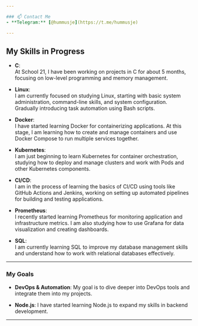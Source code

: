 ```yaml
---

### 📫 Contact Me
- **Telegram:** [@hummusje](https://t.me/hummusje)

---
```


## My Skills in Progress

- **C**:  
  At School 21, I have been working on projects in C for about 5 months, focusing on low-level programming and memory management.

- **Linux**:  
  I am currently focused on studying Linux, starting with basic system administration, command-line skills, and system configuration. Gradually introducing task automation using Bash scripts.

- **Docker**:  
  I have started learning Docker for containerizing applications. At this stage, I am learning how to create and manage containers and use Docker Compose to run multiple services together.

- **Kubernetes**:  
  I am just beginning to learn Kubernetes for container orchestration, studying how to deploy and manage clusters and work with Pods and other Kubernetes components.

- **CI/CD**:  
  I am in the process of learning the basics of CI/CD using tools like GitHub Actions and Jenkins, working on setting up automated pipelines for building and testing applications.

- **Prometheus**:  
  I recently started learning Prometheus for monitoring application and infrastructure metrics. I am also studying how to use Grafana for data visualization and creating dashboards.

- **SQL**:  
  I am currently learning SQL to improve my database management skills and understand how to work with relational databases effectively.

---

### My Goals

- **DevOps & Automation**: My goal is to dive deeper into DevOps tools and integrate them into my projects.

- **Node.js**: I have started learning Node.js to expand my skills in backend development.

---
